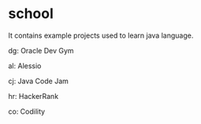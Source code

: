 # school
It contains example projects used to learn java language.

dg: Oracle Dev Gym

al: Alessio

cj: Java Code Jam

hr: HackerRank

co: Codility
